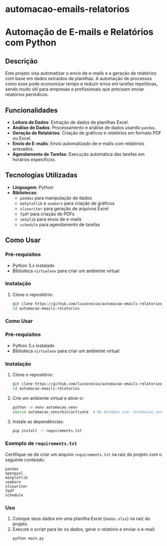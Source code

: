 # automacao-emails-relatorios
# Automação de E-mails e Relatórios com Python

## Descrição

Este projeto visa automatizar o envio de e-mails e a geração de relatórios com base em dados extraídos de planilhas. A automação de processos como esse pode economizar tempo e reduzir erros em tarefas repetitivas, sendo muito útil para empresas e profissionais que precisam enviar relatórios periódicos.

## Funcionalidades

- **Leitura de Dados**: Extração de dados de planilhas Excel.
- **Análise de Dados**: Processamento e análise de dados usando `pandas`.
- **Geração de Relatórios**: Criação de gráficos e relatórios em formato PDF ou Excel.
- **Envio de E-mails**: Envio automatizado de e-mails com relatórios anexados.
- **Agendamento de Tarefas**: Execução automática das tarefas em horários específicos.

## Tecnologias Utilizadas

- **Linguagem**: Python
- **Bibliotecas**: 
  - `pandas` para manipulação de dados
  - `matplotlib` e `seaborn` para criação de gráficos
  - `xlsxwriter` para geração de arquivos Excel
  - `fpdf` para criação de PDFs
  - `smtplib` para envio de e-mails
  - `schedule` para agendamento de tarefas

## Como Usar

### Pré-requisitos

- Python 3.x instalado
- Biblioteca `virtualenv` para criar um ambiente virtual

### Instalação

1. Clone o repositório:
   ```bash
   git clone https://github.com/lucasneiva/automacao-emails-relatorios.git
   cd automacao-emails-relatorios
   ``` 

### Como Usar

### Pré-requisitos

- Python 3.x instalado
- Biblioteca `virtualenv` para criar um ambiente virtual

### Instalação

1. Clone o repositório:
   ```bash
   git clone https://github.com/lucasneiva/automacao-emails-relatorios.git
   cd automacao-emails-relatorios
   ```

2. Crie um ambiente virtual e ative-o:
   ```bash
   python -m venv automacao_venv
   source automacao_venv/bin/activate  # No Windows use: automacao_venv\Scripts\activate
   ```

3. Instale as dependências:
   ```bash
   pip install -r requirements.txt
   ```

### Exemplo de `requirements.txt`

Certifique-se de criar um arquivo `requirements.txt` na raiz do projeto com o seguinte conteúdo:

```plaintext
pandas
openpyxl
matplotlib
seaborn
xlsxwriter
fpdf
schedule
```

### Uso

1. Coloque seus dados em uma planilha Excel (`dados.xlsx`) na raiz do projeto.
2. Execute o script para ler os dados, gerar o relatório e enviar o e-mail:
   ```bash
   python main.py
   ```